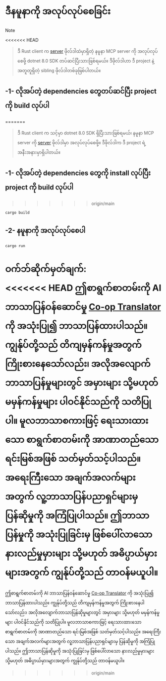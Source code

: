 <!--
CO_OP_TRANSLATOR_METADATA:
{
  "original_hash": "e3813a6ea19657d0cff0c2d1a1ffd324",
<<<<<<< HEAD
  "translation_date": "2025-08-18T23:47:27+00:00",
=======
  "translation_date": "2025-08-18T19:07:45+00:00",
>>>>>>> origin/main
  "source_file": "03-GettingStarted/02-client/solution/rust/README.md",
  "language_code": "my"
}
-->
# ဒီနမူနာကို အလုပ်လုပ်စေခြင်း

> [!NOTE]
<<<<<<< HEAD
> ဒီ Rust client က [server](../../../../../../03-GettingStarted/02-client/solution/server) ဖိုလ်ဒါထဲမှာရှိတဲ့ နမူနာ MCP server ကို အလုပ်လုပ်စေဖို့ dotnet 8.0 SDK တပ်ဆင်ပြီးသားဖြစ်ရမယ်။ ဒီဖိုလ်ဒါဟာ ဒီ project နဲ့ အတူတူရှိတဲ့ sibling ဖိုလ်ဒါတစ်ခုဖြစ်ပါတယ်။

## -1- လိုအပ်တဲ့ dependencies တွေတပ်ဆင်ပြီး project ကို build လုပ်ပါ
=======
> ဒီ Rust client က သင့်မှာ dotnet 8.0 SDK ရှိပြီးသားဖြစ်ရမယ်၊ နမူနာ MCP server ကို [server](../../../../../../03-GettingStarted/02-client/solution/server) ဖိုလ်ဒါမှာ အလုပ်လုပ်စေဖို့။ ဒီဖိုလ်ဒါက ဒီ project ရဲ့ အနီးအနားမှာရှိပါတယ်။

## -1- လိုအပ်တဲ့ dependencies တွေကို install လုပ်ပြီး project ကို build လုပ်ပါ
>>>>>>> origin/main

```bash
cargo build
```

## -2- နမူနာကို အလုပ်လုပ်စေပါ

```bash
cargo run
```

**ဝက်ဘ်ဆိုက်မှတ်ချက်**:  
<<<<<<< HEAD
ဤစာရွက်စာတမ်းကို AI ဘာသာပြန်ဝန်ဆောင်မှု [Co-op Translator](https://github.com/Azure/co-op-translator) ကို အသုံးပြု၍ ဘာသာပြန်ထားပါသည်။ ကျွန်ုပ်တို့သည် တိကျမှန်ကန်မှုအတွက် ကြိုးစားနေသော်လည်း၊ အလိုအလျောက်ဘာသာပြန်မှုများတွင် အမှားများ သို့မဟုတ် မမှန်ကန်မှုများ ပါဝင်နိုင်သည်ကို သတိပြုပါ။ မူလဘာသာစကားဖြင့် ရေးသားထားသော စာရွက်စာတမ်းကို အာဏာတည်သော ရင်းမြစ်အဖြစ် သတ်မှတ်သင့်ပါသည်။ အရေးကြီးသော အချက်အလက်များအတွက် လူ့ဘာသာပြန်ပညာရှင်များမှ ပြန်ဆိုမှုကို အကြံပြုပါသည်။ ဤဘာသာပြန်မှုကို အသုံးပြုခြင်းမှ ဖြစ်ပေါ်လာသော နားလည်မှုမှားများ သို့မဟုတ် အဓိပ္ပာယ်မှားများအတွက် ကျွန်ုပ်တို့သည် တာဝန်မယူပါ။
=======
ဤစာရွက်စာတမ်းကို AI ဘာသာပြန်ဝန်ဆောင်မှု [Co-op Translator](https://github.com/Azure/co-op-translator) ကို အသုံးပြု၍ ဘာသာပြန်ထားပါသည်။ ကျွန်ုပ်တို့သည် တိကျမှန်ကန်မှုအတွက် ကြိုးစားနေပါသော်လည်း၊ အလိုအလျောက်ဘာသာပြန်ဆိုမှုများတွင် အမှားများ သို့မဟုတ် မမှန်ကန်မှုများ ပါဝင်နိုင်သည်ကို သတိပြုပါ။ မူလဘာသာစကားဖြင့် ရေးသားထားသော စာရွက်စာတမ်းကို အာဏာတည်သော ရင်းမြစ်အဖြစ် သတ်မှတ်သင့်ပါသည်။ အရေးကြီးသော အချက်အလက်များအတွက် လူ့ဘာသာပြန်ပညာရှင်များမှ ပြန်ဆိုမှုကို အကြံပြုပါသည်။ ဤဘာသာပြန်ဆိုမှုကို အသုံးပြုခြင်းမှ ဖြစ်ပေါ်လာသော နားလည်မှုမှားများ သို့မဟုတ် အဓိပ္ပာယ်မှားများအတွက် ကျွန်ုပ်တို့သည် တာဝန်မယူပါ။
>>>>>>> origin/main
